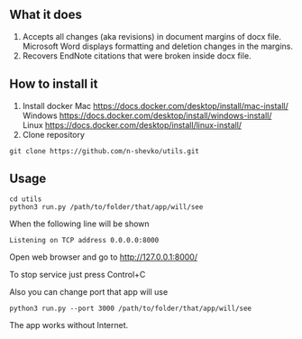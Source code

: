 ## What it does
1. Accepts all changes (aka revisions) in document margins of docx file.
   Microsoft Word displays formatting and deletion changes in the margins. 
3. Recovers EndNote citations that were broken inside docx file.

## How to install it
1. Install docker
Mac https://docs.docker.com/desktop/install/mac-install/
Windows https://docs.docker.com/desktop/install/windows-install/
Linux https://docs.docker.com/desktop/install/linux-install/
2. Clone repository
```
git clone https://github.com/n-shevko/utils.git
```

## Usage
```
cd utils
python3 run.py /path/to/folder/that/app/will/see
```
When the following line will be shown
```
Listening on TCP address 0.0.0.0:8000
```
Open web browser and go to http://127.0.0.1:8000/

To stop service just press Control+C

Also you can change port that app will use
```
python3 run.py --port 3000 /path/to/folder/that/app/will/see
```
The app works without Internet.
